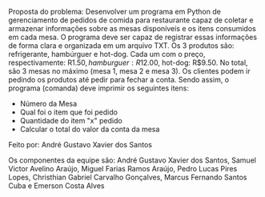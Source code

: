 Proposta do problema: Desenvolver um programa em Python de gerenciamento de pedidos de comida para restaurante capaz de coletar e armazenar informações sobre as mesas disponíveis e os itens consumidos em cada mesa. O programa deve ser capaz de registrar essas informações de forma clara e organizada em um arquivo TXT. Os 3 produtos são: refrigerante, hambúrguer e hot-dog. Cada um com o preço, respectivamente: R$1.50, hamburguer: R$12.00, hot-dog: R$9.50. No total, são 3 mesas no máximo (mesa 1, mesa 2 e mesa 3). Os clientes podem ir pedindo os produtos até pedir para fechar a conta. Sendo assim, o programa (comanda) deve imprimir os seguintes itens:

- Número da Mesa
- Qual foi o item que foi pedido
- Quantidade do item "x" pedido
- Calcular o total do valor da conta da mesa

Feito por: André Gustavo Xavier dos Santos

Os componentes da equipe são: André Gustavo Xavier dos Santos, Samuel Victor Avelino Araújo, Miguel Farias Ramos Araújo, Pedro Lucas Pires Lopes, Christhian Gabriel Carvalho Gonçalves, Marcus Fernando Santos Cuba e Emerson Costa Alves
